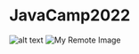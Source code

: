 # JavaCamp2022
![alt text]("https://store.line.me/stickershop/product/1421377/en")
![My Remote Image](https://store.line.me/stickershop/product/1421377/en)

